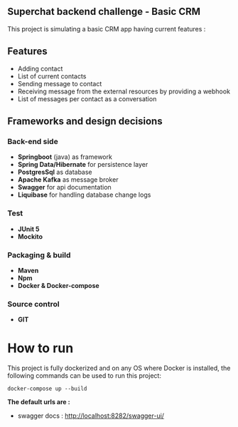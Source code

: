 ##  Superchat backend challenge - Basic CRM

This project is simulating a basic CRM app having current features :


##  Features
- Adding contact
- List of current contacts
- Sending message to contact
- Receiving message from the external resources by providing a webhook
- List of messages per contact as a conversation


## Frameworks and design decisions

### Back-end side

- **Springboot** (java) as framework
- **Spring Data/Hibernate** for persistence layer
- **PostgresSql** as database
- **Apache Kafka** as message broker
- **Swagger** for api documentation
- **Liquibase** for handling database change logs


### Test
- **JUnit 5**
- **Mockito**


### Packaging & build

- **Maven**
- **Npm**
- **Docker & Docker-compose**

### Source control
- **GIT**



# How to run
This project is fully dockerized and on any OS where Docker is installed, the following commands can be used to run this project:

`docker-compose up --build`



**The default urls are :**

- swagger docs : [http://localhost:8282/swagger-ui/](http://localhost:8282/swagger-ui/ "http://localhost:3000/swagger-ui/")


